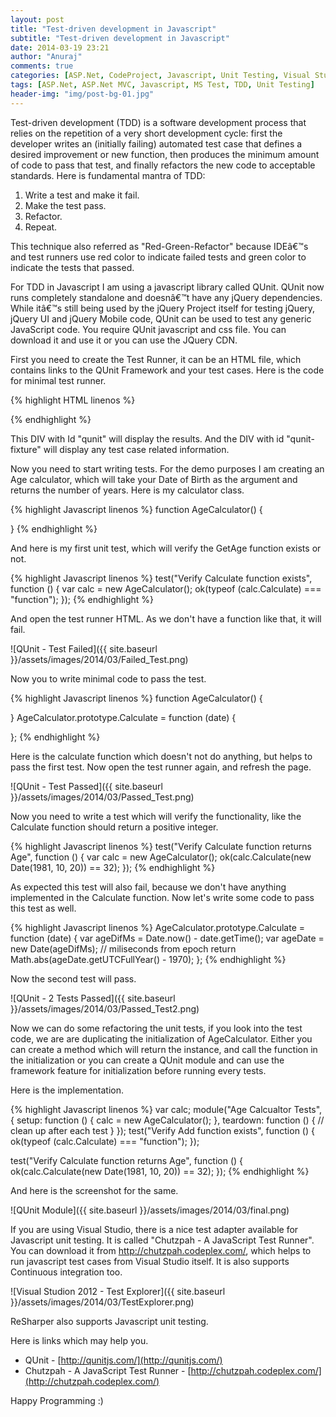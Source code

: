 ```yaml
---
layout: post
title: "Test-driven development in Javascript"
subtitle: "Test-driven development in Javascript"
date: 2014-03-19 23:21
author: "Anuraj"
comments: true
categories: [ASP.Net, CodeProject, Javascript, Unit Testing, Visual Studio]
tags: [ASP.Net, ASP.Net MVC, Javascript, MS Test, TDD, Unit Testing]
header-img: "img/post-bg-01.jpg"
---
```

Test-driven development (TDD) is a software development process that relies on the repetition of a very short development cycle: first the developer writes an (initially failing) automated test case that defines a desired improvement or new function, then produces the minimum amount of code to pass that test, and finally refactors the new code to acceptable standards. 
Here is fundamental mantra of TDD:


1.  Write a test and make it fail.
2.  Make the test pass.
3.  Refactor.
4.  Repeat.

This technique also referred as "Red-Green-Refactor" because IDEâ€™s and test runners use red color to indicate failed tests and green color to indicate the tests that passed.

For TDD in Javascript I am using a javascript library called QUnit. QUnit now runs completely standalone and doesnâ€™t have any jQuery dependencies. While itâ€™s still being used by the jQuery Project itself for testing jQuery, jQuery UI and jQuery Mobile code, QUnit can be used to test any generic JavaScript code. You require QUnit javascript and css file. You can download it and use it or you can use the JQuery CDN. 

First you need to create the Test Runner, it can be an HTML file, which contains links to the QUnit Framework and your test cases. Here is the code for minimal test runner.

{% highlight HTML linenos %}
<html xmlns="http://www.w3.org/1999/xhtml">
<head runat="server">
    <title></title>
    <script type="text/javascript" src="scripts/qunit-1.14.0.js"></script>
    <script src="scripts/functions.js"></script>
    <script src="scripts/tests/tests.js"></script>
    <link href="styles/qunit-1.14.0.css" rel="stylesheet" />
</head>
<body>
    <form id="form1" runat="server">
        <div id="qunit"></div>
        <div id="qunit-fixture"></div>
    </form>
</body>
</html>
{% endhighlight %}

This DIV with Id "qunit" will display the results. And the DIV with id "qunit-fixture" will display any test case related information. 

Now you need to start writing tests. For the demo purposes I am creating an Age calculator, which will take your Date of Birth as the argument and returns the number of years. Here is my calculator class.

{% highlight Javascript linenos %}
function AgeCalculator() {

}
{% endhighlight %}

And here is my first unit test, which will verify the GetAge function exists or not.

{% highlight Javascript linenos %}
test("Verify Calculate function exists", function () {
    var calc = new AgeCalculator();
    ok(typeof (calc.Calculate) === "function");
});
{% endhighlight %}

And open the test runner HTML. As we don't have a function like that, it will fail.

![QUnit - Test Failed]({{ site.baseurl }}/assets/images/2014/03/Failed_Test.png)

Now you to write minimal code to pass the test.

{% highlight Javascript linenos %}
function AgeCalculator() {

}
AgeCalculator.prototype.Calculate = function (date) {

}; 
{% endhighlight %}

Here is the calculate function which doesn't not do anything, but helps to pass the first test. Now open the test runner again, and refresh the page. 

![QUnit - Test Passed]({{ site.baseurl }}/assets/images/2014/03/Passed_Test.png)

Now you need to write a test which will verify the functionality, like the Calculate function should return a positive integer.

{% highlight Javascript linenos %}
test("Verify Calculate function returns Age", function () {
    var calc = new AgeCalculator();
    ok(calc.Calculate(new Date(1981, 10, 20)) == 32);
});
{% endhighlight %}

As expected this test will also fail, because we don't have anything implemented in the Calculate function. Now let's write some code to pass this test as well.

{% highlight Javascript linenos %}
AgeCalculator.prototype.Calculate = function (date) {
    var ageDifMs = Date.now() - date.getTime();
    var ageDate = new Date(ageDifMs); // miliseconds from epoch
    return Math.abs(ageDate.getUTCFullYear() - 1970);
};
{% endhighlight %}

Now the second test will pass. 

![QUnit - 2 Tests Passed]({{ site.baseurl }}/assets/images/2014/03/Passed_Test2.png)

Now we can do some refactoring the unit tests, if you look into the test code, we are are duplicating the initialization of AgeCalculator. Either you can create a method which will return the instance, and call the function in the initialization or you can create a QUnit module and can use the framework feature for initialization before running every tests.

Here is the implementation.

{% highlight Javascript linenos %}
var calc;
module("Age Calcualtor Tests", {
    setup: function () {
        calc = new AgeCalculator();
    },
    teardown: function () {
        // clean up after each test
    }
});
test("Verify Add function exists", function () {
    ok(typeof (calc.Calculate) === "function");
});

test("Verify Calculate function returns Age", function () {
    ok(calc.Calculate(new Date(1981, 10, 20)) == 32);
});
{% endhighlight %}

And here is the screenshot for the same.

![QUnit Module]({{ site.baseurl }}/assets/images/2014/03/final.png)

If you are using Visual Studio, there is a nice test adapter available for Javascript unit testing. It is called "Chutzpah - A JavaScript Test Runner". You can download it from http://chutzpah.codeplex.com/, which helps to run javascript test cases from Visual Studio itself. It is also supports Continuous integration too.

![Visual Studion 2012 - Test Explorer]({{ site.baseurl }}/assets/images/2014/03/TestExplorer.png)

ReSharper also supports Javascript unit testing.

Here is links which may help you.


*   QUnit - [http://qunitjs.com/](http://qunitjs.com/)
*   Chutzpah - A JavaScript Test Runner - [http://chutzpah.codeplex.com/](http://chutzpah.codeplex.com/)

Happy Programming :)
